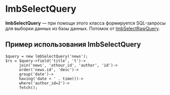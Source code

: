 # lmbSelectQuery
**lmbSelectQuery** — при помощи этого класса формируется SQL-запросы для выборки данных из базы данных. Потомок от [lmbSelectRawQuery](./lmb_select_raw_query.md).

## Пример использования lmbSelectQuery

    $query = new lmbSelectQuery('news');
    $rs = $query->field('title', 't')->
          join('news', 'athour_id', 'author', 'id')->
          order('news.id', 'desc')->
          group('date')->
          having('date < ' . time())->
          where('author_id=2')->
          fetch(); 
